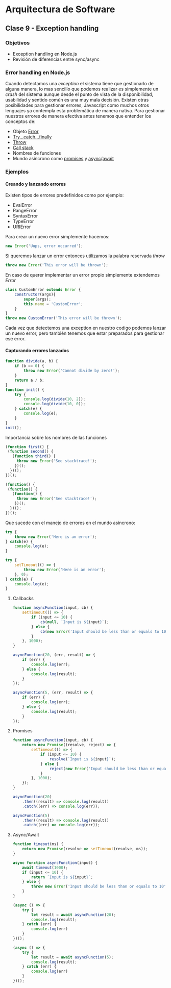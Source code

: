 # Arquitectura de Software
## Clase 9 - Exception handling
### Objetivos

* Exception handling en Node.js
* Revisión de diferencias entre sync/async

### Error handling en Node.js

Cuando detectamos una *exception* el sistema tiene que gestionarlo de alguna manera, lo mas sencillo que podemos realizar es simplemente un *crash* del sistema aunque desde el punto de vista de la disponibilidad, usabilidad y sentido común es una muy mala decisión.
Existen otras posibilidades para gestionar errores, Javascript como muchos otros lenguajes ya contempla esta problemática de manera nativa.
Para gestionar nuestros errores de manera efectiva antes tenemos que entender los conceptos de:

* Objeto [Error](https://developer.mozilla.org/en-US/docs/Web/JavaScript/Reference/Global_Objects/Error)
* [Try...catch...finally](https://developer.mozilla.org/en-US/docs/Web/JavaScript/Reference/Statements/try...catch)
* [Throw](https://developer.mozilla.org/en-US/docs/Web/JavaScript/Reference/Statements/throw)
* [Call stack](https://developer.mozilla.org/en-US/docs/Glossary/Call_stack)
* Nombres de funciones
* Mundo asíncrono como [promises](https://developer.mozilla.org/en-US/docs/Web/JavaScript/Reference/Global_Objects/Promise) y [async](https://developer.mozilla.org/en-US/docs/Web/JavaScript/Reference/Statements/async_function)/[await](https://developer.mozilla.org/en-US/docs/Web/JavaScript/Reference/Operators/await)

### Ejemplos

#### Creando y lanzando errores

Existen tipos de errores predefinidos como por ejemplo:

* EvalError
* RangeError
* SyntaxError
* TypeError
* URIError

Para crear un nuevo error simplemente hacemos:

``` javascript
new Error('Uups, error occurred');
```

Si queremos lanzar un error entonces utilizamos la palabra reservada *throw*

``` javascript
throw new Error('This error will be thrown');
```

En caso de querer implementar un error propio simplemente extendemos *Error*

``` javascript
class CustomError extends Error {
    constructor(args){
        super(args);
        this.name = 'CustomError';
    }
}
throw new CustomError('This error will be thrown');
```

Cada vez que detectemos una exception en nuestro codigo podemos lanzar un nuevo error, pero también tenemos que estar preparados para gestionar ese error.

#### Capturando errores lanzados

``` javascript
function divide(a, b) {
    if (b == 0) {
        throw new Error('Cannot divide by zero!');
    }
    return a / b;
}
function init() {
    try {
        console.log(divide(10, 2));
        console.log(divide(10, 0));
    } catch(e) {
        console.log(e);
    }
}
init();
```

Importancia sobre los nombres de las funciones

``` javascript
(function first() {
 (function second() {
   (function third() {
     throw new Error('See stacktrace!');
    })();
  })();
})();

(function() {
 (function() {
   (function() {
     throw new Error('See stacktrace!');
    })();
  })();
})();
```

Que sucede con el manejo de errores en el mundo asíncrono:

```javascript
try {
    throw new Error('Here is an error');
} catch(e) {
    console.log(e);
}

try {
    setTimeout(() => {
        throw new Error('Here is an error');
    }, 0);
} catch(e) {
    console.log(e);
}
```
1. Callbacks
    ```javascript
    function asyncFunction(input, cb) {
        setTimeout(() => {
            if (input <= 10) {
                cb(null, `Input is ${input}`);
            } else {
                cb(new Error('Input should be less than or equals to 10'));
            }
        }, 1000);
    }

    asyncFunction(20, (err, result) => {
        if (err) {
            console.log(err);
        } else {
            console.log(result);
        }
    });

    asyncFunction(5, (err, result) => {
        if (err) {
            console.log(err);
        } else {
            console.log(result);
        }
    });
    ```

2. Promises
    ```javascript
    function asyncFunction(input, cb) {
        return new Promise((resolve, reject) => {
            setTimeout(() => {
                if (input <= 10) {
                    resolve(`Input is ${input}`);
                } else {
                    reject(new Error('Input should be less than or equals to 10'));
                }
            }, 1000);
        });
    }

    asyncFunction(20)
        .then((result) => console.log(result))
        .catch((err) => console.log(err));

    asyncFunction(5)
        .then((result) => console.log(result))
        .catch((err) => console.log(err));
    ```

3. Async/Await
    ``` javascript
    function timeout(ms) {
        return new Promise(resolve => setTimeout(resolve, ms));
    }

    async function asyncFunction(input) {
        await timeout(1000);
        if (input <= 10) {
            return `Input is ${input}`;
        } else {
            throw new Error('Input should be less than or equals to 10');
        }
    }

    (async () => {
        try {
            let result = await asyncFunction(20);
            console.log(result);
        } catch (err) {
            console.log(err)
        }
    })();

    (async () => {
        try {
            let result = await asyncFunction(5);
            console.log(result);
        } catch (err) {
            console.log(err)
        }
    })();
    ```